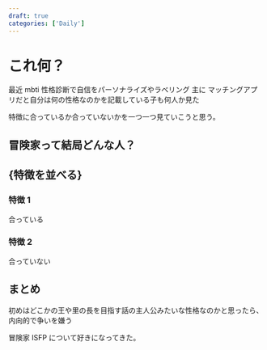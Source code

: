 ```yaml
---
draft: true
categories: ['Daily']
---
```


# これ何？

最近 mbti 性格診断で自信をパーソナライズやラベリング
主に
マッチングアプリだと自分は何の性格なのかを記載している子も何人か見た

特徴に合っているか合っていないかを一つ一つ見ていこうと思う。

## 冒険家って結局どんな人？

## {特徴を並べる}

### 特徴 1

合っている

### 特徴 2

合っていない

## まとめ

初めはどこかの王や里の長を目指す話の主人公みたいな性格なのかと思ったら、内向的で争いを嫌う

冒険家 ISFP について好きになってきた。
